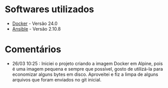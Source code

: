 # Softwares utilizados

* [Docker](https://docs.docker.com/engine/install/) - Versão 24.0
* [Ansible](https://docs.ansible.com/ansible/latest/installation_guide/intro_installation.html) - Versão 2.10.8 

# Comentários

* 26/03 10:25 : Iniciei o projeto criando a imagem Docker em Alpine, pois é uma imagem pequena e sempre que possível, gosto de utilizá-la para economizar alguns bytes em disco. Aproveitei e fiz a limpa de alguns arquivos que foram enviados no git inicial.
